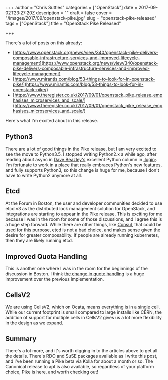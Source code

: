 +++
author = "Chris Suttles"
categories = ["OpenStack"]
date = 2017-09-02T23:27:20Z
description = ""
draft = false
cover = "/images/2017/09/openstack-pike.jpg"
slug = "openstack-pike-released"
tags = ["OpenStack"]
title = "OpenStack Pike Released"

+++


There's a lot of posts on this already: 

* [https://www.openstack.org/news/view/340/openstack-pike-delivers-composable-infrastructure-services-and-improved-lifecycle-management](https://www.openstack.org/news/view/340/openstack-pike-delivers-composable-infrastructure-services-and-improved-lifecycle-management)
* [https://www.mirantis.com/blog/53-things-to-look-for-in-openstack-pike/](https://www.mirantis.com/blog/53-things-to-look-for-in-openstack-pike/)
* [https://www.theregister.co.uk/2017/09/01/openstack_pike_release_emphasises_microservices_and_scale/](https://www.theregister.co.uk/2017/09/01/openstack_pike_release_emphasises_microservices_and_scale/)

Here's what I'm excited about in this release.

## Python3

There are a lot of good things in the Pike release, but I am very excited to see the move to Python3.5. I stopped writing Python2.x a while ago, after reading about async in [Dave Beazley's](http://www.dabeaz.com/) excellent Python column in [:login;](https://www.usenix.org/publications/login). I'm fortunate to work in a place that really embraces Python's new features, and fully supports Python3, so this change is huge for me, because I don't have to write Python2 anymore at all.

## Etcd

At the Forum in Boston, the user and developer communities decided to use etcd v3 as the distributed lock management solution for OpenStack, and integrations are starting to appear in the Pike release. This is exciting for me because I was in the room for some of those discussions, and I agree this is a huge step forward. While there are other things, like [Consul](https://www.consul.io/docs/commands/lock.html), that could be used for this purpose, etcd is not a bad choice, and makes sense given the desire for greater composability. If people are already running kubernetes, then they are likely running etcd.

## Improved Quota Handling

This is another one where I was in the room for the beginnings of the discussion in Boston. I think [the change in quote handling](https://specs.openstack.org/openstack/nova-specs/specs/pike/approved/cells-count-resources-to-check-quota-in-api.html) is a huge improvement over the previous implementation.

## CellsV2

We are using CellsV2, which on Ocata, means everything is in a single cell. While our current footprint is small compared to large installs like CERN, the addition of support for multiple cells in CellsV2 gives us a lot more flexibility in the design as we expand.

## Summary

There's a lot more, and it's worth digging in to the articles above to get all the details. There's RDO and SuSE packages available as I write this post, and I've been running a Pike beta via Kolla for about a month or so. The Canonical release to apt is also available, so regardless of your platform choice, Pike is here, and worth checking out!


